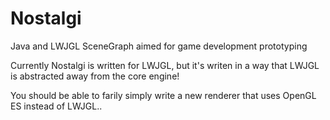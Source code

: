 Nostalgi
========

Java and LWJGL SceneGraph aimed for game development prototyping

Currently Nostalgi is written for LWJGL, but it's writen in a way that LWJGL is abstracted away from the core engine!

You should be able to farily simply write a new renderer that uses OpenGL ES instead of LWJGL..
